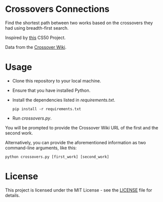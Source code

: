 # Crossovers Connections

 Find the shortest path between two works based on the crossovers they had using breadth-first search.

Inspired by [this](https://cs50.harvard.edu/ai/2020/projects/0/degrees/) CS50 Project.

Data from the [Crossover Wiki](https://fictionalcrossover.fandom.com/wiki/Crossover_Wiki).

 # Usage

- Clone this repository to your local machine.
- Ensure that you have installed Python.
- Install the dependencies listed in *requirements.txt*.
  
  ````
  pip install -r requirements.txt
  ````
- Run *crossovers.py*.

You will be prompted to provide the Crossover Wiki URL of the first and the second work.

Alternatively, you can provide the aforementioned information as two command-line arguments, like this:

````
python crossovers.py [first_work] [second_work]
````

# License

This project is licensed under the MIT License - see the [LICENSE](https://github.com/giovanni-cutri/crossovers-connections/blob/main/LICENSE) file for details.
